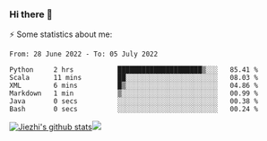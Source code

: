 ### Hi there 👋

⚡ Some statistics about me:


<!--START_SECTION:waka-->

```text
From: 28 June 2022 - To: 05 July 2022

Python     2 hrs           █████████████████████▒░░░   85.41 %
Scala      11 mins         ██░░░░░░░░░░░░░░░░░░░░░░░   08.03 %
XML        6 mins          █▒░░░░░░░░░░░░░░░░░░░░░░░   04.86 %
Markdown   1 min           ▒░░░░░░░░░░░░░░░░░░░░░░░░   00.99 %
Java       0 secs          ░░░░░░░░░░░░░░░░░░░░░░░░░   00.38 %
Bash       0 secs          ░░░░░░░░░░░░░░░░░░░░░░░░░   00.24 %
```

<!--END_SECTION:waka-->





[![Jiezhi's github stats](https://github-readme-stats.vercel.app/api?username=Jiezhi&show_icons=true)](https://github.com/Jiezhi/github-readme-stats)[![](https://stats.justsong.cn/api/leetcode/?username=Jiezhi)](https://leetcode.com/Jiezhi/) 
<!--
[![Top Langs](https://github-readme-stats.vercel.app/api/top-langs/?username=Jiezhi&hide=javascript,html)](https://github.com/Jiezhi/github-readme-stats)

**Jiezhi/Jiezhi** is a ✨ _special_ ✨ repository because its `README.md` (this file) appears on your GitHub profile.

Here are some ideas to get you started:

- 🔭 I’m currently working on ...
- 🌱 I’m currently learning ...
- 👯 I’m looking to collaborate on ...
- 🤔 I’m looking for help with ...
- 💬 Ask me about ...
- 📫 How to reach me: ...
- 😄 Pronouns: ...
- ⚡ Fun fact: ...
-->

